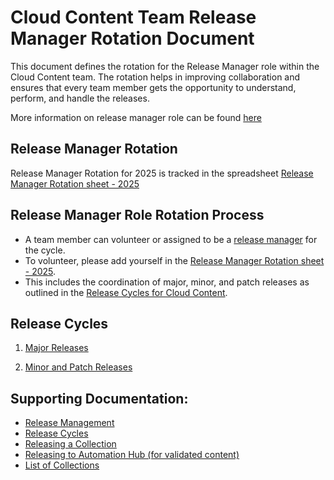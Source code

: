 # Cloud Content Team Release Manager Rotation Document

This document defines the rotation for the Release Manager role within the Cloud Content team. The rotation helps in improving collaboration and ensures that every team member gets the opportunity to understand, perform, and handle the releases.

More information on release manager role can be found [here](./release_management.md#release-manager-role)


## Release Manager Rotation

Release Manager Rotation for 2025 is tracked in the spreadsheet
[Release Manager Rotation sheet - 2025](https://docs.google.com/spreadsheets/d/1ek26bZYFxOLPVfVqbQ34FSb0ZSIsWbUug16TPe9YYy4/edit?usp=sharing)

## Release Manager Role Rotation Process
- A team member can volunteer or assigned to be a [release manager](./release_management.md#release-manager-role) for the cycle.
- To volunteer, please add yourself in the [Release Manager Rotation sheet - 2025](https://docs.google.com/spreadsheets/d/1ek26bZYFxOLPVfVqbQ34FSb0ZSIsWbUug16TPe9YYy4/edit?usp=sharing).
- This includes the coordination of major, minor, and patch releases as outlined in the [Release Cycles for Cloud Content](./release_management.md#what-does-the-release-manager-do).


## Release Cycles

1. [Major Releases](./release_cycles.md#major-releases)

2. [Minor and Patch Releases](./release_cycles.md#minor-and-patch-releases)


## Supporting Documentation:
- [Release Management](./release_management.md)
- [Release Cycles](./release_cycles.md)
- [Releasing a Collection](./release_collections.md)
- [Releasing to Automation Hub (for validated content)](release_automation_hub.md)
- [List of Collections](../collections_overview.md)
